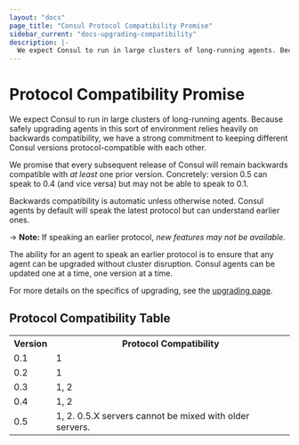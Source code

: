 ```yaml
---
layout: "docs"
page_title: "Consul Protocol Compatibility Promise"
sidebar_current: "docs-upgrading-compatibility"
description: |-
  We expect Consul to run in large clusters of long-running agents. Because safely upgrading agents in this sort of environment relies heavily on backwards compatibility, we have a strong commitment to keeping different Consul versions protocol-compatible with each other.
---
```


# Protocol Compatibility Promise

We expect Consul to run in large clusters of long-running agents. Because
safely upgrading agents in this sort of environment relies heavily on backwards
compatibility, we have a strong commitment to keeping different Consul
versions protocol-compatible with each other.

We promise that every subsequent release of Consul will remain backwards
compatible with _at least_ one prior version. Concretely: version 0.5 can
speak to 0.4 (and vice versa) but may not be able to speak to 0.1.

Backwards compatibility is automatic unless otherwise noted. Consul agents by
default will speak the latest protocol but can understand earlier ones.

-> **Note:** If speaking an earlier protocol, _new features may not be available_.

The ability for an agent to speak an earlier protocol is to ensure that any agent
can be upgraded without cluster disruption. Consul agents can be updated one
at a time, one version at a time.

For more details on the specifics of upgrading, see the [upgrading page](/docs/upgrading.html).

## Protocol Compatibility Table

<table class="table table-bordered table-striped">
  <tr>
    <th>Version</th>
    <th>Protocol Compatibility</th>
  </tr>
  <tr>
    <td>0.1</td>
    <td>1</td>
  </tr>
  <tr>
    <td>0.2</td>
    <td>1</td>
  </tr>
  <tr>
    <td>0.3</td>
    <td>1, 2</td>
  </tr>
  <tr>
    <td>0.4</td>
    <td>1, 2</td>
  </tr>
  <tr>
    <td>0.5</td>
    <td>1, 2. 0.5.X servers cannot be mixed with older servers.</td>
  </tr>
</table>
